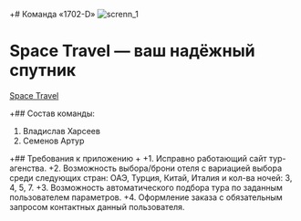 +# Команда «1702-D»
![screnn_1](https://github.com/stankin/inet-2017/blob/master/idm-17-02/Team_1702-D/Screenshot_1.png)

# Space Travel — ваш надёжный спутник
 [Space Travel](http://example.com/ "Необязательная подсказка")

+## Состав команды:
1. Владислав Харсеев
2. Семенов Артур

+## Требования к приложению
 +
 +1. Исправно работающий сайт тур-агенства.
 +2. Возможность выбора/брони отеля с вариацией выбора среди следующих стран: ОАЭ, Турция, Китай, Италия и кол-ва ночей: 3, 4, 5, 7.
 +3. Возможность автоматического подбора тура по заданным пользователем параметров.
 +4. Оформление заказа с обязательным запросом контактных данный пользователя.